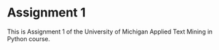 # Assignment 1
This is Assignment 1 of the University of Michigan Applied Text Mining in Python course.
